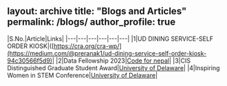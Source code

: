 layout: archive
title: "Blogs and Articles"
permalink: /blogs/
author_profile: true
---

|S.No.|Article|Links|
|---|---|---|---|---|---|
|1|UD DINING SERVICE-SELF ORDER KIOSK|([https://cra.org/cra-wp/](https://medium.com/@preranak1/ud-dining-service-self-order-kiosk-94c30566f5d9)|
|2|Data Fellowship 2023|[Code for nepal](https://codefornepal.org/data-fellowship/)|
|3|CIS Distinguished Graduate Student Award|[University of Delaware](https://www.udel.edu/)|
|4|Inspiring Women in STEM Conference|[University of Delaware](https://delawarebio.site-ym.com/)|
